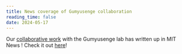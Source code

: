 ```yaml
---
title: News coverage of Gumyusenge collaboration
reading_time: false
date: 2024-05-17
---
```

Our [collaborative work](/publication/roh-robust-2024/) with the Gumyusenge lab has written up in MIT News ! Check it out [here](https://news.mit.edu/2024/researchers-develop-continuously-monitoring-toxic-gases-detector-0517)!

<!--more-->
